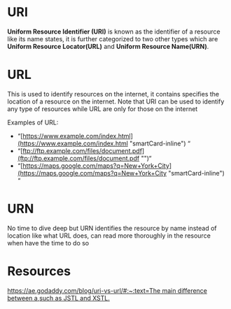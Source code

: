 # URI

**Uniform Resource Identifier (URI)** is known as the identifier of a resource like its name states, it is further categorized to two other types which are **Uniform Resource Locator(URL)** and **Uniform Resource Name(URN)**.

# URL

This is used to identify resources on the internet, it contains specifies the location of a resource on the internet. Note that URI can be used to identify any type of resources while URL are only for those on the internet

Examples of URL:

-   “[https://www.example.com/index.html](https://www.example.com/index.html "smartCard-inline") “
-   “[ftp://ftp.example.com/files/document.pdf](ftp://ftp.example.com/files/document.pdf "‌")“
-   “[https://maps.google.com/maps?q=New+York+City](https://maps.google.com/maps?q=New+York+City "smartCard-inline") “

# URN

No time to dive deep but URN identifies the resource by name instead of location like what URL does, can read more thoroughly in the resource when have the time to do so

# Resources

[https://ae.godaddy.com/blog/uri-vs-url/#:~:text=The main difference between a,such as JSTL and XSTL.](https://ae.godaddy.com/blog/uri-vs-url/#:~:text=The%20main%20difference%20between%20a,such%20as%20JSTL%20and%20XSTL. "‌")
